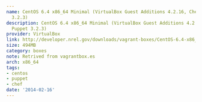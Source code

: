 ```yaml
---
name: CentOS 6.4 x86_64 Minimal (VirtualBox Guest Additions 4.2.16, Chef 11.6.0, Puppet
  3.2.3)
description: CentOS 6.4 x86_64 Minimal (VirtualBox Guest Additions 4.2.16, Chef 11.6.0,
  Puppet 3.2.3)
provider: VirtualBox
link: http://developer.nrel.gov/downloads/vagrant-boxes/CentOS-6.4-x86_64-v20130731.box
size: 494MB
category: boxes
note: Retrived from vagrantbox.es
arch: x86_64
tags:
- centos
- puppet
- chef
date: '2014-02-16'
---
```

